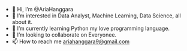 - 👋 Hi, I’m @AriaHanggara
- 👀 I’m interested in Data Analyst, Machine Learning, Data Science, all about it.
- 🌱 I’m currently learning Python my love programming language.
- 💞️ I’m looking to collaborate on Everyonee.
- 📫 How to reach me ariahanggara9@gmail.com

<!---
AriaHanggara/AriaHanggara is a ✨ special ✨ repository because its `README.md` (this file) appears on your GitHub profile.
You can click the Preview link to take a look at your changes.
--->
